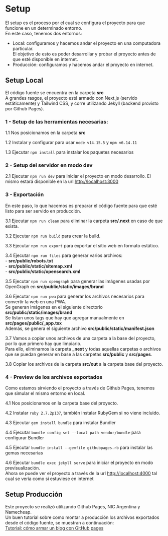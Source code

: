 # Setup

El setup es el proceso por el cual se configura el proyecto para que funcione en un determinado entorno.\
En este caso, tenemos dos entornos:
- Local: configuramos y hacemos andar el proyecto en una computadora particular.\
    El objetivo de esto es poder desarrollar y probar el proyecto antes de que esté disponible en internet.
- Producción: configuramos y hacemos andar el proyecto en internet.

## Setup Local

El código fuente se encuentra en la carpeta **src**\
A grandes rasgos, el proyecto está armado con Next.js (servido estáticamente) y Tailwind CSS, y corre utilizando Jekyll (backend provisto por Github Pages).

### 1 - Setup de las herramientas necesarias:

1.1 Nos posicionamos en la carpeta **src**

1.2 Instalar y configurar para usar `node v14.15.5` y `npm v6.14.11`

1.3 Ejecutar `npm install` para instalar los paquetes necesarios

### 2 - Setup del servidor en modo dev

2.1 Ejecutar `npm run dev` para iniciar el proyecto en modo desarrollo. El mismo estará disponible en la url [http://localhost:3000](http://localhost:3000)

### 3 - Exportación

En este paso, lo que hacemos es preparar el código fuente para que esté listo para ser servido en producción.

3.1 Ejecutar `npm run clean` para eliminar la carpeta **src/.next** en caso de que exista.

3.2 Ejecutar `npm run build` para crear la build.

3.3 Ejecutar `npm run export` para exportar el sitio web en formato estático.

3.4 Ejecutar `npm run files` para generar varios archivos:\
    - **src/public/robots.txt**\
    - **src/public/static/sitemap.xml**\
    - **src/public/static/opensearch.xml**

3.5 Ejecutar `npm run opengraph` para generar las imágenes usadas por OpenGraph en **src/public/static/images/brand**

3.6 Ejecutar `npm run pwa` para generar los archivos necesarios para convertir la web en una PWA.\
    Se generan imágenes en el siguiente directorio **src/public/static/images/brand**\
    Se listan unos tags que hay que agregar manualmente en **src/pages/public/_app.tsx**\
    Además, se genera el siguiente archivo **src/public/static/manifest.json**

3.7 Vamos a copiar unos archivos de una carpeta a la base del proyecto, por lo que primero hay que limpiarlo.\
    Para ello, eliminamos la carpeta **_next** y todas aquellas carpetas o archivos que se puedan generar en base a las carpetas **src/public** y **src/pages**.

3.8 Copiar los archivos de la carpeta **src/out** a la carpeta base del proyecto.

### 4 - Preview de los archivos exportados

Como estamos sirviendo el proyecto a través de Github Pages, tenemos que simular el mismo entorno en local.

4.1 Nos posicionamos en la carpeta base del proyecto.

4.2 Instalar `ruby 2.7.2p137`, también instalar RubyGem si no viene incluido.

4.3 Ejecutar `gem install bundle` para instalar Bundler

4.4 Ejecutar `bundle config set --local path vendor/bundle` para configurar Bundler

4.5 Ejecutar `bundle install --gemfile githubpages.rb` para instalar las gemas necesarias

4.6 Ejecutar `bundle exec jekyll serve` para iniciar el proyecto en modo previsualización.\
    Ahora se puede ver el proyecto a través de la url [http://localhost:4000](http://localhost:4000) tal cual se vería como si estuviese en internet

## Setup Producción

Este proyecto se realizó utilizando Github Pages, NIC Argentina y Namecheap.\
Un buen tutorial sobre como montar a producción los archivos exportados desde el código fuente, se muestran a continuación:\
[Tutorial: cómo armar un blog con GitHub pages](https://curiosidadesespaciales.ar/2020/09/21/Tutorial-blog-2/)
